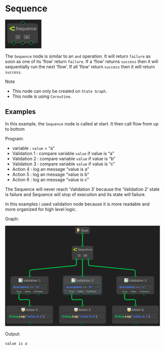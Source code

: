 # Sequence

![](../../images/node-reference/sequence.png)

The `Sequence` node is similar to an `and` operation. It will return `failure` as soon as one of its ‘flow’ return `failure`. If a ‘flow’ returns `success` then it will sequentially run the next ‘flow’. If all ‘flow’ return `success` then it will return `success`.

> [!NOTE]
> - This node can only be created on `State Graph`.
> - This node is using `Coroutine`.

## Examples

In this example, the `Sequence` node is called at start. It then call flow from up to bottom

Program:
- variable : `value` = “a”
- Validation 1 : compare variable `value` if value is “a”
- Validation 2 : compare variable `value` if value is “b”
- Validation 3 : compare variable `value` if value is “c”
- Action 4 : log an message “value is a”
- Action 5 : log an message “value is b”
- Action 6 : log an message “value is c”

The Sequence will never reach ‘Validation 3’ because the ‘Validation 2’ state is failure and Sequence will stop of execution and its state will failure.

In this examples i used validation node because it is more readable and more organized for high level logic.

Graph:

![](../../images/node-reference/sequence_example1.png)

Output:
```
value is a
```